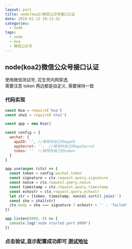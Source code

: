```yaml
---
layout: post
title: node(koa2)微信公众号接口认证
date: 2019-01-13 19:13:32
categories: 
  - node
tags:
  - node
  - koa
  - 微信公众号
---
```


## node(koa2)微信公众号接口认证
使用微信测试号, 花生壳内网穿透, <br>
需要注意 token 两边都是自定义, 需要保持一致

### 代码实现
```js
const Koa = require('koa')
const sha1 = require('sha1')

const app = new Koa()

const config = {
  wechat: {
    appID: '', //填写你自己的appID
    appSecret: '',  //填写你自己的appSecret
    token: ''  //填写你自己的token
  }
}

app.use(async (ctx) => {
  const token = config.wechat.token
  const signature = ctx.request.query.signature
  const nonce = ctx.request.query.nonce
  const timestamp = ctx.request.query.timestamp
  const echostr = ctx.request.query.echostr
  let str = [token, timestamp, nonce].sort().join('')
  const sha = sha1(str)
  ctx.body = sha === signature ? echostr + '' : 'failed'
})

app.listen(8999, () => {
  console.log('node started port 8999')
})
```
### 点击验证,显示配置成功即可 [测试地址](https://mp.weixin.qq.com/debug/cgi-bin/sandboxinfo?action=showinfo&t=sandbox/index)
